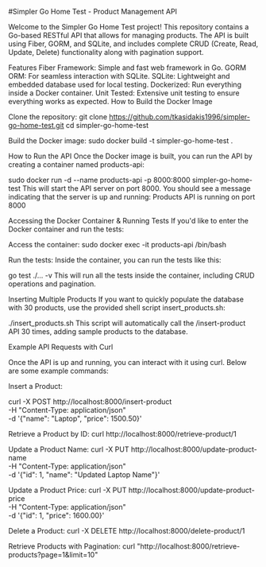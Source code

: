 #Simpler Go Home Test - Product Management API

Welcome to the Simpler Go Home Test project! This repository contains a Go-based RESTful API that allows for managing products. The API is built using Fiber, GORM, and SQLite, and includes complete CRUD (Create, Read, Update, Delete) functionality along with pagination support.

Features
Fiber Framework: Simple and fast web framework in Go.
GORM ORM: For seamless interaction with SQLite.
SQLite: Lightweight and embedded database used for local testing.
Dockerized: Run everything inside a Docker container.
Unit Tested: Extensive unit testing to ensure everything works as expected.
How to Build the Docker Image

Clone the repository:
git clone https://github.com/tkasidakis1996/simpler-go-home-test.git
cd simpler-go-home-test

Build the Docker image:
sudo docker build -t simpler-go-home-test .

How to Run the API
Once the Docker image is built, you can run the API by creating a container named products-api:

sudo docker run -d --name products-api -p 8000:8000 simpler-go-home-test
This will start the API server on port 8000. You should see a message indicating that the server is up and running:
Products API is running on port 8000

Accessing the Docker Container & Running Tests
If you'd like to enter the Docker container and run the tests:

Access the container:
sudo docker exec -it products-api /bin/bash

Run the tests: Inside the container, you can run the tests like this:

go test ./... -v
This will run all the tests inside the container, including CRUD operations and pagination.

Inserting Multiple Products
If you want to quickly populate the database with 30 products, use the provided shell script insert_products.sh:

./insert_products.sh
This script will automatically call the /insert-product API 30 times, adding sample products to the database.

Example API Requests with Curl

Once the API is up and running, you can interact with it using curl. Below are some example commands:

Insert a Product:

curl -X POST http://localhost:8000/insert-product \
-H "Content-Type: application/json" \
-d '{"name": "Laptop", "price": 1500.50}'

Retrieve a Product by ID:
curl http://localhost:8000/retrieve-product/1

Update a Product Name:
curl -X PUT http://localhost:8000/update-product-name \
-H "Content-Type: application/json" \
-d '{"id": 1, "name": "Updated Laptop Name"}'


Update a Product Price:
curl -X PUT http://localhost:8000/update-product-price \
-H "Content-Type: application/json" \
-d '{"id": 1, "price": 1600.00}'

Delete a Product:
curl -X DELETE http://localhost:8000/delete-product/1

Retrieve Products with Pagination:
curl "http://localhost:8000/retrieve-products?page=1&limit=10"
